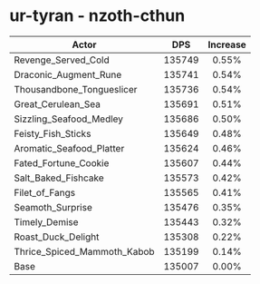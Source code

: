 # ur-tyran - nzoth-cthun
| Actor | DPS | Increase |
|---|:---:|:---:|
|Revenge_Served_Cold|135749|0.55%|
|Draconic_Augment_Rune|135741|0.54%|
|Thousandbone_Tongueslicer|135736|0.54%|
|Great_Cerulean_Sea|135691|0.51%|
|Sizzling_Seafood_Medley|135686|0.50%|
|Feisty_Fish_Sticks|135649|0.48%|
|Aromatic_Seafood_Platter|135624|0.46%|
|Fated_Fortune_Cookie|135607|0.44%|
|Salt_Baked_Fishcake|135573|0.42%|
|Filet_of_Fangs|135565|0.41%|
|Seamoth_Surprise|135476|0.35%|
|Timely_Demise|135443|0.32%|
|Roast_Duck_Delight|135308|0.22%|
|Thrice_Spiced_Mammoth_Kabob|135199|0.14%|
|Base|135007|0.00%|
